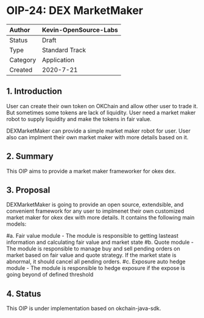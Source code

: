 # OIP-24: DEX MarketMaker

| Author   | Kevin-OpenSource-Labs |
| :------- | ------------------------ |
| Status   | Draft                    |
| Type     | Standard Track           |
| Category | Application              |
| Created  | 2020-7-21                |

## 1. Introduction

User can create their own token on OKChain and allow other user to trade it. But sometimes some tokens are lack of liquidity. User need a market maker robot to supply liquidity and make the tokens in fair value.

DEXMarketMaker can provide a simple market maker robot for user. User also can implment their own market maker with more details based on it.

## 2. Summary

This OIP aims to provide a market maker frameworker for okex dex.

## 3. Proposal

DEXMarketMaker is going to provide an open source, extendsible, and convenient framework for any user to implmenet their own customized market maker for okex dex with more details.
It contains the following main models:

#a. Fair value module - The module is responsible to getting lasteast information and calculating fair value and market state
#b. Quote module - The module is responsible to manage buy and sell pending orders on market based on fair value and quote strategy. If the market state is abnormal, it should cancel all pending orders. 
#c. Exposure auto hedge module - The module is responsible to hedge exposure if the expose is going beyond of defined threshold

## 4. Status

This OIP is under implementation based on okchain-java-sdk.
